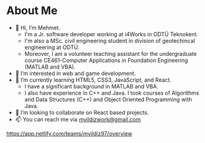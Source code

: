 # About Me
- 👋 Hi, I’m Mehmet.
  - I'm a Jr. software developer working at i4Works in ODTÜ Teknokent.
  - I'm also a MSc. civil engineering student in division of geotechincal engineering at ODTÜ.
  - Moreover, I am a volunteer teaching assistant for the undergraduate course CE461-Computer Applications in Foundation Engineering (MATLAB and VBA).
- 👀 I’m interested in web and game development.
- 🌱 I’m currently learning HTML5, CSS3, JavaScript, and React.
  - I have a significant background in MATLAB and VBA.
  - I also have experience in C++ and Java. I took courses of Algorithms and Data Structures (C++) and Object Oriented Programming with Java.
- 💞️ I’m looking to collaborate on React based projects.
- 📫 You can reach me via myildizwork@gmail.com

https://app.netlify.com/teams/myildiz97/overview
<!---
myildiz97/myildiz97 is a ✨ special ✨ repository because its `README.md` (this file) appears on your GitHub profile.
You can click the Preview link to take a look at your changes.
--->
